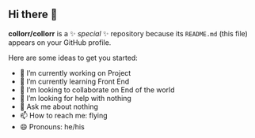 ## Hi there 👋


**collorr/collorr** is a ✨ _special_ ✨ repository because its `README.md` (this file) appears on your GitHub profile.

Here are some ideas to get you started:

- 🔭 I’m currently working on Project
- 🌱 I’m currently learning Front End
- 👯 I’m looking to collaborate on End of the world
- 🤔 I’m looking for help with nothing
- 💬 Ask me about nothing
- 📫 How to reach me: flying
- 😄 Pronouns: he/his
  
